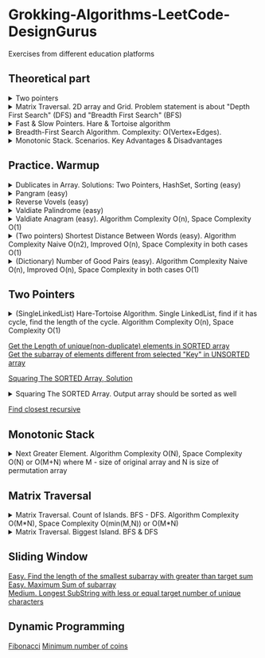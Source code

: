 # Grokking-Algorithms-LeetCode-DesignGurus
Exercises from different education platforms

## Theoretical part

<details>
<summary>Two pointers</summary>

 ![image](https://github.com/Glareone/Grokking-Algorithms-LeetCode-DesignGurus/assets/4239376/085a5b4e-29b9-406e-a25c-b76fe25661af)
</details>

<details>
<summary>Matrix Traversal. 2D array and Grid. Problem statement is about "Depth First Search" (DFS) and "Breadth First Search" (BFS)</summary>

![image](https://github.com/Glareone/Grokking-Algorithms-LeetCode-DesignGurus/assets/4239376/543404eb-0f83-420f-9a02-73b29dcb7f15)

Example:  
![image](https://github.com/Glareone/Grokking-Algorithms-LeetCode-DesignGurus/assets/4239376/6c4727a7-7ee9-4356-83ca-f12f2b9e6c22)  

Solution:  
![image](https://github.com/Glareone/Grokking-Algorithms-LeetCode-DesignGurus/assets/4239376/182f531d-696c-426f-bb95-cb48128541da)  
</details>

<details>
<summary>Fast & Slow Pointers. Hare & Tortoise algorithm</summary>

![image](https://github.com/Glareone/Grokking-Algorithms-LeetCode-DesignGurus/assets/4239376/80dd75ba-065c-43bb-8897-ddcf6374c674)  
![image](https://github.com/Glareone/Grokking-Algorithms-LeetCode-DesignGurus/assets/4239376/c6815cfa-bbed-4fa4-910c-06f13f0d0c4b)  
![image](https://github.com/Glareone/Grokking-Algorithms-LeetCode-DesignGurus/assets/4239376/e17d38c3-eacc-41ee-981b-5a7aebf039d3)  

PseudoCode:  
![image](https://github.com/Glareone/Grokking-Algorithms-LeetCode-DesignGurus/assets/4239376/34e948a5-20c9-4597-ae78-77f816928386)
</details>

<details>
<summary>Breadth-First Search Algorithm. Complexity: O(Vertex+Edges).</summary>

**In General:**  
This algorithm is widely used in graphs. It may answer on the following questions:  
1. Is there a way from A to B?  
2. What the shortest way from A to B?

**In practice:**  
1. It could be useful to make a search among your friends by criteria.
2. It also could be useful for grammar during writing: find the closest word you wanted to write: ALGORIPM -> ALGORITM.  

**P.S.**  
If you want to find the closest contact in graph by criteria ("who may sell your mangos") - you also need to use **QUEUE** and **HashSet\List**  
![image](https://github.com/Glareone/Grokking-Algorithms-LeetCode-DesignGurus/assets/4239376/0877df84-722b-41b3-8375-12d602dfc427)

</details>

<details>
<summary>Monotonic Stack. Scenarios. Key Advantages & Disadvantages</summary>

<img width="829" alt="image" src="https://github.com/Glareone/Grokking-Algorithms-LeetCode-DesignGurus/assets/4239376/d4a2d754-b2fd-4507-a4a0-0f8e9a8a7e46">
<img width="838" alt="image" src="https://github.com/Glareone/Grokking-Algorithms-LeetCode-DesignGurus/assets/4239376/113d1210-34dd-418d-b711-d7b1053f4cad">
<img width="831" alt="image" src="https://github.com/Glareone/Grokking-Algorithms-LeetCode-DesignGurus/assets/4239376/ab921e68-7f75-49eb-b868-10fdb2d23420">
<img width="818" alt="image" src="https://github.com/Glareone/Grokking-Algorithms-LeetCode-DesignGurus/assets/4239376/2fdc62aa-d136-444a-a052-579f1119aaf1">
<img width="830" alt="image" src="https://github.com/Glareone/Grokking-Algorithms-LeetCode-DesignGurus/assets/4239376/75628ad9-a3cc-441f-a78b-8725aab9b3b7">

### Advantages & Disadvantages
<img width="960" alt="image" src="https://github.com/Glareone/Grokking-Algorithms-LeetCode-DesignGurus/assets/4239376/5a17f535-84f1-46af-9be4-5c559d49a2f5">

</details>

## Practice. Warmup
<details>
<summary>Dublicates in Array. Solutions: Two Pointers, HashSet, Sorting (easy)</summary>
  
Solved here: https://dotnetfiddle.net/nYtY6c

#### Brute Force: Two pointers
![image](https://github.com/Glareone/Grokking-Algorithms-LeetCode-DesignGurus/assets/4239376/36d19e0a-41c3-428f-93c1-0b2f61a0eb6c)  
![image](https://github.com/Glareone/Grokking-Algorithms-LeetCode-DesignGurus/assets/4239376/44add527-59e4-4ddf-8bb8-c9dbe463edaa)  


#### Using HashSet
![image](https://github.com/Glareone/Grokking-Algorithms-LeetCode-DesignGurus/assets/4239376/2da0c979-932c-473a-b9a2-3ba73d688b1c)

#### Sorting
![image](https://github.com/Glareone/Grokking-Algorithms-LeetCode-DesignGurus/assets/4239376/69ced3b4-6778-4b3c-9cc0-89a594a2538e)

![image](https://github.com/Glareone/Grokking-Algorithms-LeetCode-DesignGurus/assets/4239376/e6484eb6-00c4-4c50-8444-faa051396d17)
</details>

<details>
<summary>Pangram (easy)</summary>

![image](https://github.com/Glareone/Grokking-Algorithms-LeetCode-DesignGurus/assets/4239376/3eae3692-28ed-4606-a7c9-560b364c591d)  
Solved with Dictionary here: https://dotnetfiddle.net/uS1jWC
</details>

<details>
<summary>Reverse Vovels (easy)</summary>

![image](https://github.com/Glareone/Grokking-Algorithms-LeetCode-DesignGurus/assets/4239376/c4323a97-84aa-41cb-a215-5df3f198e123)  
[Solved here using char[] and string.Create](https://github.com/Glareone/Grokking-Algorithms-LeetCode-DesignGurus/blob/main/warm-up-labs/Warmup/ReverseVowels/ReverseVowels.cs)  
</details>

<details>
<summary>Valdiate Palindrome (easy)</summary>

![image](https://github.com/Glareone/Grokking-Algorithms-LeetCode-DesignGurus/assets/4239376/48bf7f0c-c807-4b58-aa2a-91d343c9c175)  
[Solved here using char[] and without allocating extra space](https://github.com/Glareone/Grokking-Algorithms-LeetCode-DesignGurus/blob/main/warm-up-labs/Warmup/ValidPalindrome/PalindromeValidation.cs)    \
</details>

<details>
<summary>Valdiate Anagram (easy). Algorithm Complexity O(n), Space Complexity O(1)</summary>

![image](https://github.com/Glareone/Grokking-Algorithms-LeetCode-DesignGurus/assets/4239376/72897af6-c9be-4bb3-9608-a35b39774414)   
[Solved using Dict here](https://github.com/Glareone/Grokking-Algorithms-LeetCode-DesignGurus/blob/main/warm-up-labs/Warmup/ValidAnagram/AnagramValidation.cs) 
</details>

<details>
<summary>(Two pointers) Shortest Distance Between Words (easy). Algorithm Complexity Naive O(n2), Improved O(n), Space Complexity in both cases O(1)</summary>

![image](https://github.com/Glareone/Grokking-Algorithms-LeetCode-DesignGurus/assets/4239376/28758626-0154-4b21-aced-c5f97f7a75e1)  
Solved here:[WordDistance](https://github.com/Glareone/Grokking-Algorithms-LeetCode-DesignGurus/blob/main/warm-up-labs/Warmup/WordDistance/WordDistance.cs)  
</details>

<details>
<summary>(Dictionary) Number of Good Pairs (easy). Algorithm Complexity Naive O(n), Improved O(n), Space Complexity in both cases O(1)</summary>

![image](https://github.com/Glareone/Grokking-Algorithms-LeetCode-DesignGurus/assets/4239376/f8c4a8c6-0949-4979-945c-f724dbe94241)   
Solved here:[Number of good pairs](https://github.com/Glareone/Grokking-Algorithms-LeetCode-DesignGurus/blob/main/warm-up-labs/Warmup/NumberOfGoodPairs/NumberOfGoodPairs.cs)  
</details>

## Two Pointers
<details>
<summary>(SingleLinkedList) Hare-Tortoise Algorithm. Single LinkedList, find if it has cycle, find the length of the cycle. Algorithm Complexity O(n), Space Complexity O(1)</summary>

 ![image](https://github.com/Glareone/Grokking-Algorithms-LeetCode-DesignGurus/assets/4239376/52a2f675-1e9b-4051-806d-d6f1998bb9b2)    
 Solved here: [Hare Tortoise Algorithm](https://github.com/Glareone/Grokking-Algorithms-LeetCode-DesignGurus/blob/main/fast-slow-pointers/FastSlowPointers/LinkedListCycle/SinglyLinkedList.cs)  
</details>

[Get the Length of unique(non-duplicate) elements in SORTED array](https://github.com/Glareone/Grokking-Algorithms-LeetCode-DesignGurus/blob/main/main/DesignGugus.Algorithms/DesignGugus.TwoPointers/FindNonDuplicateArrayInstancesSortedArray.cs)  
[Get the subarray of elements different from selected "Key" in UNSORTED array](https://github.com/Glareone/Grokking-Algorithms-LeetCode-DesignGurus/blob/main/main/DesignGugus.Algorithms/DesignGugus.TwoPointers/FindNonDuplicateSubArrayUnsortedArray.cs)

[Squaring The SORTED Array, Solution](https://github.com/Glareone/Grokking-Algorithms-LeetCode-DesignGurus/blob/main/main/DesignGugus.Algorithms/DesignGugus.TwoPointers/SquarringASortedArray.cs)  
<details>
 <summary>Squaring The SORTED Array. Output array should be sorted as well</summary>
 
 <img width="834" alt="image" src="https://github.com/Glareone/Grokking-Algorithms-LeetCode-DesignGurus/assets/4239376/e2531f48-818c-469c-8c16-746c795022fb">
</details>

[Find closest recursive](https://github.com/Glareone/Grokking-Algorithms-LeetCode-DesignGurus/blob/main/main/DesignGugus.Algorithms/DesignGugus.TwoPointers/FindClosestRecursive.cs)  
 
## Monotonic Stack
<details>
<summary>Next Greater Element. Algorithm Complexity O(N), Space Complexity O(N) or O(M+N) where M - size of original array and N is size of permutation array</summary>

 https://github.com/Glareone/Grokking-Algorithms-LeetCode-DesignGurus/blob/main/monotonic-stack/MonotonicStack/NextGreaterElement/NextGreaterElementHelper.cs
</details>

## Matrix Traversal
<details>
<summary>Matrix Traversal. Count of Islands. BFS - DFS. Algorithm Complexity O(M*N), Space Complexity O(min(M,N)) or O(M*N)</summary>

 https://github.com/Glareone/Grokking-Algorithms-LeetCode-DesignGurus/blob/main/island-matrix-traversal/IslandMatrixTraversal/NumberOfIslands/Program.cs
</details>

<details>

<summary>Matrix Traversal. Biggest Island. BFS & DFS</summary>

https://github.com/Glareone/Grokking-Algorithms-LeetCode-DesignGurus/blob/traversal-matrix-islands/island-matrix-traversal/IslandMatrixTraversal/BiggestIsland/BiggestIslands.cs
</details>

 ## Sliding Window
 [Easy. Find the length of the smallest subarray with greater than target sum](https://github.com/Glareone/Grokking-Algorithms-LeetCode-DesignGurus/blob/main/main/DesignGugus.Algorithms/DesignGurus.SlidingWindow/FindLengthOfSmallestSubArrayWithSumGreaterThan.cs)  
 [Easy. Maximum Sum of subarray](https://github.com/Glareone/Grokking-Algorithms-LeetCode-DesignGurus/blob/main/main/DesignGugus.Algorithms/DesignGurus.SlidingWindow/MaximumSumOfSubarray.cs)  
 [Medium. Longest SubString with less or equal target number of unique characters](https://github.com/Glareone/Grokking-Algorithms-LeetCode-DesignGurus/blob/main/main/DesignGugus.Algorithms/DesignGurus.SlidingWindow/LongestSubstringWithNumberOfUniqueCharacters.cs)

 ## Dynamic Programming
 [Fibonacci](https://github.com/Glareone/Grokking-Algorithms-LeetCode-DesignGurus/blob/main/main/DesignGugus.Algorithms/DesignGurus.DynamicProgramming/FibonacciNumbers.cs)
 [Minimum number of coins](https://github.com/Glareone/Grokking-Algorithms-LeetCode-DesignGurus/blob/main/main/DesignGugus.Algorithms/DesignGurus.DynamicProgramming/MinimumCoins.cs)
